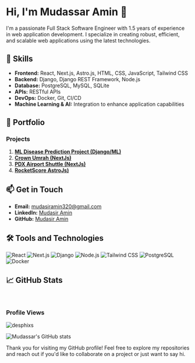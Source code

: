 # Hi, I'm Mudassar Amin 👋

I'm a passionate Full Stack Software Engineer with 1.5 years of experience in web application development. I specialize in creating robust, efficient, and scalable web applications using the latest technologies.

## 🚀 Skills

- **Frontend:** React, Next.js, Astro.js, HTML, CSS, JavaScript, Tailwind CSS
- **Backend:** Django, Django REST Framework, Node.js
- **Database:** PostgreSQL, MySQL, SQLite
- **APIs:** RESTful APIs
- **DevOps:** Docker, Git, CI/CD
- **Machine Learning & AI:** Integration to enhance application capabilities

## 📂 Portfolio

### Projects

1. [**ML Disease Prediction Project (Django/ML)**](https://github.com/mudasir45/ML-desease-prediction-project)
2. [**Crown Umrah (NextJs)**](https://crownumrah.co.uk/)
3. [**PDX Airport Shuttle (NextJs)**](https://pdxairportshuttle.com/)
4. [**RocketScore AstroJs)**](https://rocketscore.com/)

## 📫 Get in Touch

- **Email:** mudasiramin320@gmail.com
- **LinkedIn:** [Mudasir Amin](https://www.linkedin.com/in/mudasiramin/)
- **GitHub:** [Mudasir Amin](https://github.com/mudasir45)

## 🛠 Tools and Technologies

![React](https://img.shields.io/badge/React-20232A?style=for-the-badge&logo=react&logoColor=61DAFB)
![Next.js](https://img.shields.io/badge/Next.js-000000?style=for-the-badge&logo=nextdotjs&logoColor=white)
![Django](https://img.shields.io/badge/Django-092E20?style=for-the-badge&logo=django&logoColor=white)
![Node.js](https://img.shields.io/badge/Node.js-43853D?style=for-the-badge&logo=node-dot-js&logoColor=white)
![Tailwind CSS](https://img.shields.io/badge/Tailwind_CSS-38B2AC?style=for-the-badge&logo=tailwind-css&logoColor=white)
![PostgreSQL](https://img.shields.io/badge/PostgreSQL-336791?style=for-the-badge&logo=postgresql&logoColor=white)
![Docker](https://img.shields.io/badge/Docker-2496ED?style=for-the-badge&logo=docker&logoColor=white)

## 📈 GitHub Stats
 <br>
<h3>Profile Views</h3>
 <p align="left"> <img src="https://profile-counter.glitch.me/mudasir45/count.svg" alt="desphixs" /> </p>
 
![Mudassar's GitHub stats](https://github-readme-stats.vercel.app/api?username=mudasir45&show_icons=true&theme=radical)

Thank you for visiting my GitHub profile! Feel free to explore my repositories and reach out if you'd like to collaborate on a project or just want to say hi.
